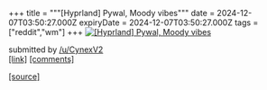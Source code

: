 +++
title = """[Hyprland] Pywal, Moody vibes"""
date = 2024-12-07T03:50:27.000Z
expiryDate = 2024-12-07T03:50:27.000Z
tags = ["reddit","wm"]
+++
[![[Hyprland] Pywal, Moody vibes](https://preview.redd.it/0qkdighmmc5e1.png?width=640&crop=smart&auto=webp&s=e2b7c3bab7dbf8b921d101a1733ef49a7040dd28 "[Hyprland] Pywal, Moody vibes")](https://www.reddit.com/r/unixporn/comments/1h8jxbi/hyprland_pywal_moody_vibes/)

submitted by [/u/CynexV2](https://www.reddit.com/user/CynexV2)  
[\[link\]](https://i.redd.it/0qkdighmmc5e1.png) [\[comments\]](https://www.reddit.com/r/unixporn/comments/1h8jxbi/hyprland_pywal_moody_vibes/)

[[source]](https://www.reddit.com/r/unixporn/comments/1h8jxbi/hyprland_pywal_moody_vibes/)
